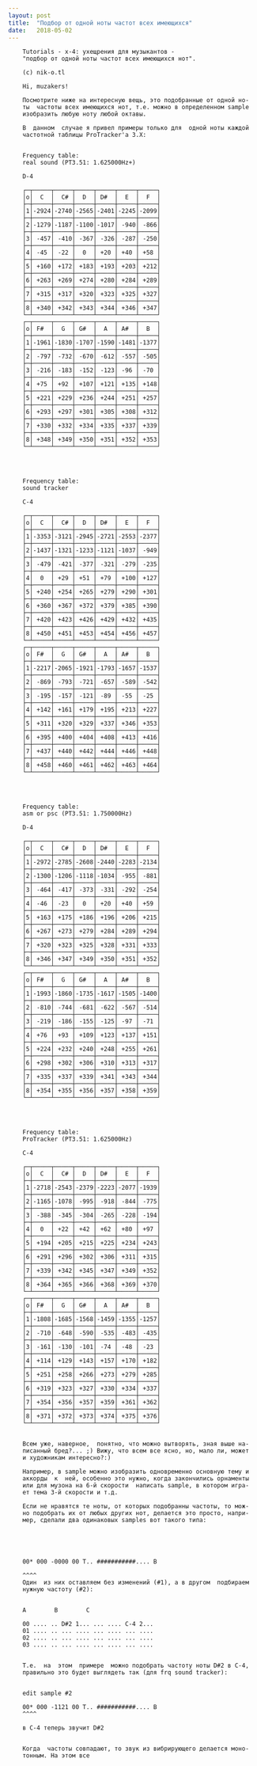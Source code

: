 ```yaml
---
layout: post
title:  "Подбор от одной ноты частот всех имеющихся"
date:   2018-05-02
---
```

		Tutorials - x-4: ухещрения для музыкантов - 
		"подбор от одной ноты частот всех имеющихся нот".

		(c) nik-o.tl

		Hi, muzakers!

		Посмотрите ниже на интересную вещь, это подобранные от одной но-
		ты  частоты всех имеющихся нот, т.е. можно в определенном sample
		изобразить любую ноту любой октавы.

		В  данном  случае я привел примеры только для  одной ноты каждой
		частотной таблицы ProTracker'a 3.X: 


		Frequency table:
		real sound (PT3.51: 1.625000Hz+)

		D-4

		┌─┬─────┬─────┬─────┬─────┬─────┬─────┐
		│o│  C  │  C# │  D  │ D#  │  E  │  F  │
		├─┼─────┼─────┼─────┼─────┼─────┼─────┤
		│1│-2924│-2740│-2565│-2401│-2245│-2099│
		├─┼─────┼─────┼─────┼─────┼─────┼─────┤
		│2│-1279│-1187│-1100│-1017│ -940│ -866│
		├─┼─────┼─────┼─────┼─────┼─────┼─────┤
		│3│ -457│ -410│ -367│ -326│ -287│ -250│
		├─┼─────┼─────┼─────┼─────┼─────┼─────┤
		│4│ -45 │ -22 │  0  │ +20 │ +40 │ +58 │
		├─┼─────┼─────┼─────┼─────┼─────┼─────┤
		│5│ +160│ +172│ +183│ +193│ +203│ +212│
		├─┼─────┼─────┼─────┼─────┼─────┼─────┤
		│6│ +263│ +269│ +274│ +280│ +284│ +289│
		├─┼─────┼─────┼─────┼─────┼─────┼─────┤
		│7│ +315│ +317│ +320│ +323│ +325│ +327│
		├─┼─────┼─────┼─────┼─────┼─────┼─────┤
		│8│ +340│ +342│ +343│ +344│ +346│ +347│
		└─┴─────┴─────┴─────┴─────┴─────┴─────┘
		┌─┬─────┬─────┬─────┬─────┬─────┬─────┐
		│o│ F#  │  G  │ G#  │  A  │ A#  │  B  │
		├─┼─────┼─────┼─────┼─────┼─────┼─────┤
		│1│-1961│-1830│-1707│-1590│-1481│-1377│
		├─┼─────┼─────┼─────┼─────┼─────┼─────┤
		│2│ -797│ -732│ -670│ -612│ -557│ -505│
		├─┼─────┼─────┼─────┼─────┼─────┼─────┤
		│3│ -216│ -183│ -152│ -123│ -96 │ -70 │
		├─┼─────┼─────┼─────┼─────┼─────┼─────┤
		│4│ +75 │ +92 │ +107│ +121│ +135│ +148│
		├─┼─────┼─────┼─────┼─────┼─────┼─────┤
		│5│ +221│ +229│ +236│ +244│ +251│ +257│
		├─┼─────┼─────┼─────┼─────┼─────┼─────┤
		│6│ +293│ +297│ +301│ +305│ +308│ +312│
		├─┼─────┼─────┼─────┼─────┼─────┼─────┤
		│7│ +330│ +332│ +334│ +335│ +337│ +339│
		├─┼─────┼─────┼─────┼─────┼─────┼─────┤
		│8│ +348│ +349│ +350│ +351│ +352│ +353│
		└─┴─────┴─────┴─────┴─────┴─────┴─────┘




		Frequency table:
		sound tracker

		C-4

		┌─┬─────┬─────┬─────┬─────┬─────┬─────┐
		│o│  C  │  C# │  D  │ D#  │  E  │  F  │
		├─┼─────┼─────┼─────┼─────┼─────┼─────┤
		│1│-3353│-3121│-2945│-2721│-2553│-2377│
		├─┼─────┼─────┼─────┼─────┼─────┼─────┤
		│2│-1437│-1321│-1233│-1121│-1037│ -949│
		├─┼─────┼─────┼─────┼─────┼─────┼─────┤
		│3│ -479│ -421│ -377│ -321│ -279│ -235│
		├─┼─────┼─────┼─────┼─────┼─────┼─────┤
		│4│  0  │ +29 │ +51 │ +79 │ +100│ +127│
		├─┼─────┼─────┼─────┼─────┼─────┼─────┤
		│5│ +240│ +254│ +265│ +279│ +290│ +301│
		├─┼─────┼─────┼─────┼─────┼─────┼─────┤
		│6│ +360│ +367│ +372│ +379│ +385│ +390│
		├─┼─────┼─────┼─────┼─────┼─────┼─────┤
		│7│ +420│ +423│ +426│ +429│ +432│ +435│
		├─┼─────┼─────┼─────┼─────┼─────┼─────┤
		│8│ +450│ +451│ +453│ +454│ +456│ +457│
		└─┴─────┴─────┴─────┴─────┴─────┴─────┘
		┌─┬─────┬─────┬─────┬─────┬─────┬─────┐
		│o│ F#  │  G  │ G#  │  A  │ A#  │  B  │
		├─┼─────┼─────┼─────┼─────┼─────┼─────┤
		│1│-2217│-2065│-1921│-1793│-1657│-1537│
		├─┼─────┼─────┼─────┼─────┼─────┼─────┤
		│2│ -869│ -793│ -721│ -657│ -589│ -542│
		├─┼─────┼─────┼─────┼─────┼─────┼─────┤
		│3│ -195│ -157│ -121│ -89 │ -55 │ -25 │
		├─┼─────┼─────┼─────┼─────┼─────┼─────┤
		│4│ +142│ +161│ +179│ +195│ +213│ +227│
		├─┼─────┼─────┼─────┼─────┼─────┼─────┤
		│5│ +311│ +320│ +329│ +337│ +346│ +353│
		├─┼─────┼─────┼─────┼─────┼─────┼─────┤
		│6│ +395│ +400│ +404│ +408│ +413│ +416│
		├─┼─────┼─────┼─────┼─────┼─────┼─────┤
		│7│ +437│ +440│ +442│ +444│ +446│ +448│
		├─┼─────┼─────┼─────┼─────┼─────┼─────┤
		│8│ +458│ +460│ +461│ +462│ +463│ +464│
		└─┴─────┴─────┴─────┴─────┴─────┴─────┘




		Frequency table:
		asm or psc (PT3.51: 1.750000Hz)

		D-4

		┌─┬─────┬─────┬─────┬─────┬─────┬─────┐
		│o│  C  │  C# │  D  │ D#  │  E  │  F  │
		├─┼─────┼─────┼─────┼─────┼─────┼─────┤
		│1│-2972│-2785│-2608│-2440│-2283│-2134│
		├─┼─────┼─────┼─────┼─────┼─────┼─────┤
		│2│-1300│-1206│-1118│-1034│ -955│ -881│
		├─┼─────┼─────┼─────┼─────┼─────┼─────┤
		│3│ -464│ -417│ -373│ -331│ -292│ -254│
		├─┼─────┼─────┼─────┼─────┼─────┼─────┤
		│4│ -46 │ -23 │  0  │ +20 │ +40 │ +59 │
		├─┼─────┼─────┼─────┼─────┼─────┼─────┤
		│5│ +163│ +175│ +186│ +196│ +206│ +215│
		├─┼─────┼─────┼─────┼─────┼─────┼─────┤
		│6│ +267│ +273│ +279│ +284│ +289│ +294│
		├─┼─────┼─────┼─────┼─────┼─────┼─────┤
		│7│ +320│ +323│ +325│ +328│ +331│ +333│
		├─┼─────┼─────┼─────┼─────┼─────┼─────┤
		│8│ +346│ +347│ +349│ +350│ +351│ +352│
		└─┴─────┴─────┴─────┴─────┴─────┴─────┘
		┌─┬─────┬─────┬─────┬─────┬─────┬─────┐
		│o│ F#  │  G  │ G#  │  A  │ A#  │  B  │
		├─┼─────┼─────┼─────┼─────┼─────┼─────┤
		│1│-1993│-1860│-1735│-1617│-1505│-1400│
		├─┼─────┼─────┼─────┼─────┼─────┼─────┤
		│2│ -810│ -744│ -681│ -622│ -567│ -514│
		├─┼─────┼─────┼─────┼─────┼─────┼─────┤
		│3│ -219│ -186│ -155│ -125│ -97 │ -71 │
		├─┼─────┼─────┼─────┼─────┼─────┼─────┤
		│4│ +76 │ +93 │ +109│ +123│ +137│ +151│
		├─┼─────┼─────┼─────┼─────┼─────┼─────┤
		│5│ +224│ +232│ +240│ +248│ +255│ +261│
		├─┼─────┼─────┼─────┼─────┼─────┼─────┤
		│6│ +298│ +302│ +306│ +310│ +313│ +317│
		├─┼─────┼─────┼─────┼─────┼─────┼─────┤
		│7│ +335│ +337│ +339│ +341│ +343│ +344│
		├─┼─────┼─────┼─────┼─────┼─────┼─────┤
		│8│ +354│ +355│ +356│ +357│ +358│ +359│
		└─┴─────┴─────┴─────┴─────┴─────┴─────┘




		Frequency table:
		ProTracker (PT3.51: 1.625000Hz)

		C-4

		┌─┬─────┬─────┬─────┬─────┬─────┬─────┐
		│o│  C  │  C# │  D  │ D#  │  E  │  F  │
		├─┼─────┼─────┼─────┼─────┼─────┼─────┤
		│1│-2718│-2543│-2379│-2223│-2077│-1939│
		├─┼─────┼─────┼─────┼─────┼─────┼─────┤
		│2│-1165│-1078│ -995│ -918│ -844│ -775│
		├─┼─────┼─────┼─────┼─────┼─────┼─────┤
		│3│ -388│ -345│ -304│ -265│ -228│ -194│
		├─┼─────┼─────┼─────┼─────┼─────┼─────┤
		│4│  0  │ +22 │ +42 │ +62 │ +80 │ +97 │
		├─┼─────┼─────┼─────┼─────┼─────┼─────┤
		│5│ +194│ +205│ +215│ +225│ +234│ +243│
		├─┼─────┼─────┼─────┼─────┼─────┼─────┤
		│6│ +291│ +296│ +302│ +306│ +311│ +315│
		├─┼─────┼─────┼─────┼─────┼─────┼─────┤
		│7│ +339│ +342│ +345│ +347│ +349│ +352│
		├─┼─────┼─────┼─────┼─────┼─────┼─────┤
		│8│ +364│ +365│ +366│ +368│ +369│ +370│
		└─┴─────┴─────┴─────┴─────┴─────┴─────┘
		┌─┬─────┬─────┬─────┬─────┬─────┬─────┐
		│o│ F#  │  G  │ G#  │  A  │ A#  │  B  │
		├─┼─────┼─────┼─────┼─────┼─────┼─────┤
		│1│-1808│-1685│-1568│-1459│-1355│-1257│
		├─┼─────┼─────┼─────┼─────┼─────┼─────┤
		│2│ -710│ -648│ -590│ -535│ -483│ -435│
		├─┼─────┼─────┼─────┼─────┼─────┼─────┤
		│3│ -161│ -130│ -101│ -74 │ -48 │ -23 │
		├─┼─────┼─────┼─────┼─────┼─────┼─────┤
		│4│ +114│ +129│ +143│ +157│ +170│ +182│
		├─┼─────┼─────┼─────┼─────┼─────┼─────┤
		│5│ +251│ +258│ +266│ +273│ +279│ +285│
		├─┼─────┼─────┼─────┼─────┼─────┼─────┤
		│6│ +319│ +323│ +327│ +330│ +334│ +337│
		├─┼─────┼─────┼─────┼─────┼─────┼─────┤
		│7│ +354│ +356│ +357│ +359│ +361│ +362│
		├─┼─────┼─────┼─────┼─────┼─────┼─────┤
		│8│ +371│ +372│ +373│ +374│ +375│ +376│
		└─┴─────┴─────┴─────┴─────┴─────┴─────┘


		Всем уже, наверное,  понятно, что можно вытворять, зная выше на-
		писанный бред?... ;) Вижу, что всем все ясно, но, мало ли, может
		и художникам интересно?:)

		Например, в sample можно изобразить одновременно основную тему и
		аккорды  к  ней, особенно это нужно, когда закончились орнаменты
		или для музона на 6-й скорости  написать sample, в котором игра-
		ет тема 3-й скорости и т.д.

		Если не нравятся те ноты, от которых подобранны частоты, то мож-
		но подобрать их от любых других нот, делается это просто, напри-
		мер, сделали два одинаковых samples вот такого типа:





		00* 000 -0000 00 T.. ###########.... B

		^^^^
		Один  из них оставляем без изменений (#1), а в другом  подбираем
		нужную частоту (#2):


		A        B        C

		00 .... .. D#2 1... ... .... C-4 2...
		01 .... .. ... .... ... .... ... ....
		02 .... .. ... .... ... .... ... ....
		03 .... .. ... .... ... .... ... ....


		Т.е.  на  этом  примере  можно подобрать частоту ноты D#2 в C-4,
		правильно это будет выглядеть так (для frq sound tracker):


		edit sample #2

		00* 000 -1121 00 T.. ###########.... B
		^^^^

		в C-4 теперь звучит D#2


		Когда  частоты совпадают, то звук из вибрирующего делается моно-
		тонным. На этом все
